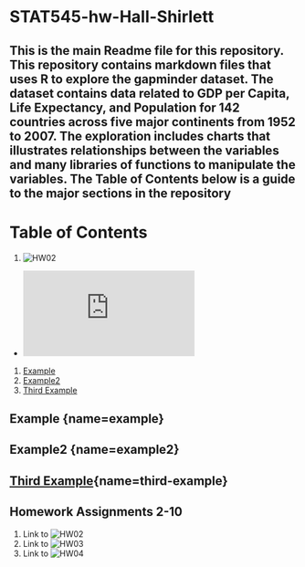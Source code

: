 # STAT545-hw-Hall-Shirlett

This is the main Readme file for this repository. This repository contains markdown files that uses R to explore the gapminder dataset. The dataset contains data related to GDP per Capita, Life Expectancy, and Population for 142 countries across five major continents from 1952 to 2007. The exploration includes charts that illustrates relationships between the variables and many libraries of functions to manipulate the variables. The Table of Contents below is a guide to the major sections in the repository
---
# Table of Contents
1. ![HW02](https://github.com/Shirlett/STAT545-hw-Hall-Shirlett/tree/master/HW02)
  + ![Smell Test the Data](https://github.com/Shirlett/STAT545-hw-Hall-Shirlett/blob/master/HW02/Gapminder_Explore.md#markdown-header-header-number-three)
1. [Example](#example)
2. [Example2](#example2)
3. [Third Example](#third-example)

## Example [](#){name=example}
## Example2 [](#){name=example2}
## [Third Example](#){name=third-example}

## Homework Assignments 2-10
1. Link to ![HW02](https://github.com/Shirlett/STAT545-hw-Hall-Shirlett/tree/master/HW02)
2. Link to ![HW03](https://github.com/Shirlett/STAT545-hw-Hall-Shirlett/tree/master/HW03)
3. Link to ![HW04](https://github.com/Shirlett/STAT545-hw-Hall-Shirlett/tree/master/HW04)
